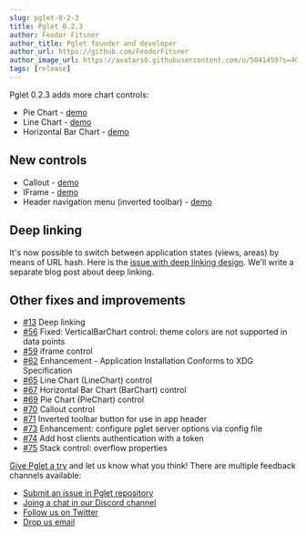 ```yaml
---
slug: pglet-0-2-3
title: Pglet 0.2.3
author: Feodor Fitsner
author_title: Pglet founder and developer
author_url: https://github.com/FeodorFitsner
author_image_url: https://avatars0.githubusercontent.com/u/5041459?s=400&v=4
tags: [release]
---
```


Pglet 0.2.3 adds more chart controls:

* Pie Chart - [demo](https://repl.it/@pglet/bash-piechart-example)
* Line Chart - [demo](https://repl.it/@pglet/bash-linechart-example)
* Horizontal Bar Chart - [demo](https://repl.it/@pglet/bash-barchart-example)

## New controls

* Callout - [demo](https://repl.it/@pglet/bash-callout-example)
* IFrame - [demo](https://repl.it/@pglet/bash-iframe-example)
* Header navigation menu (inverted toolbar) - [demo](https://repl.it/@pglet/bash-header-menu-example)

## Deep linking

It's now possible to switch between application states (views, areas) by means of URL hash. Here is the [issue with deep linking design](https://github.com/pglet/pglet/issues/13). We'll write a separate blog post about deep linking.

## Other fixes and improvements

* [#13](https://github.com/pglet/pglet/issues/13) Deep linking
* [#56](https://github.com/pglet/pglet/issues/56) Fixed: VerticalBarChart control: theme colors are not supported in data points
* [#59](https://github.com/pglet/pglet/issues/59) iframe control
* [#62](https://github.com/pglet/pglet/issues/62) Enhancement - Application Installation Conforms to XDG Specification
* [#65](https://github.com/pglet/pglet/issues/65) Line Chart (LineChart) control
* [#67](https://github.com/pglet/pglet/issues/67) Horizontal Bar Chart (BarChart) control
* [#69](https://github.com/pglet/pglet/issues/69) Pie Chart (PieChart) control
* [#70](https://github.com/pglet/pglet/issues/70) Callout control
* [#71](https://github.com/pglet/pglet/issues/71) Inverted toolbar button for use in app header
* [#73](https://github.com/pglet/pglet/issues/73) Enhancement: configure pglet server options via config file
* [#74](https://github.com/pglet/pglet/issues/74) Add host clients authentication with a token
* [#75](https://github.com/pglet/pglet/issues/75) Stack control: overflow properties

[Give Pglet a try](/docs/) and let us know what you think! There are multiple feedback channels available:

* [Submit an issue in Pglet repository](https://github.com/pglet/pglet/issues)
* [Joing a chat in our Discord channel](https://discord.gg/rWjf7xx)
* [Follow us on Twitter](https://twitter.com/pgletio)
* [Drop us email](mailto:hello@pglet.io)